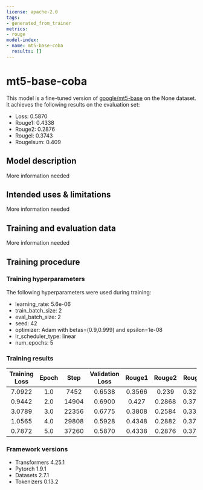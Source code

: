 ```yaml
---
license: apache-2.0
tags:
- generated_from_trainer
metrics:
- rouge
model-index:
- name: mt5-base-coba
  results: []
---
```


<!-- This model card has been generated automatically according to the information the Trainer had access to. You
should probably proofread and complete it, then remove this comment. -->

# mt5-base-coba

This model is a fine-tuned version of [google/mt5-base](https://huggingface.co/google/mt5-base) on the None dataset.
It achieves the following results on the evaluation set:
- Loss: 0.5870
- Rouge1: 0.4338
- Rouge2: 0.2876
- Rougel: 0.3743
- Rougelsum: 0.409

## Model description

More information needed

## Intended uses & limitations

More information needed

## Training and evaluation data

More information needed

## Training procedure

### Training hyperparameters

The following hyperparameters were used during training:
- learning_rate: 5.6e-06
- train_batch_size: 2
- eval_batch_size: 2
- seed: 42
- optimizer: Adam with betas=(0.9,0.999) and epsilon=1e-08
- lr_scheduler_type: linear
- num_epochs: 5

### Training results

| Training Loss | Epoch | Step  | Validation Loss | Rouge1 | Rouge2 | Rougel | Rougelsum |
|:-------------:|:-----:|:-----:|:---------------:|:------:|:------:|:------:|:---------:|
| 7.0922        | 1.0   | 7452  | 0.6538          | 0.3566 | 0.239  | 0.3218 | 0.3348    |
| 0.9442        | 2.0   | 14904 | 0.6900          | 0.427  | 0.2868 | 0.3711 | 0.402     |
| 3.0789        | 3.0   | 22356 | 0.6775          | 0.3808 | 0.2584 | 0.3398 | 0.3567    |
| 1.0565        | 4.0   | 29808 | 0.5928          | 0.4348 | 0.2882 | 0.3756 | 0.4096    |
| 0.7872        | 5.0   | 37260 | 0.5870          | 0.4338 | 0.2876 | 0.3743 | 0.409     |


### Framework versions

- Transformers 4.25.1
- Pytorch 1.9.1
- Datasets 2.7.1
- Tokenizers 0.13.2
